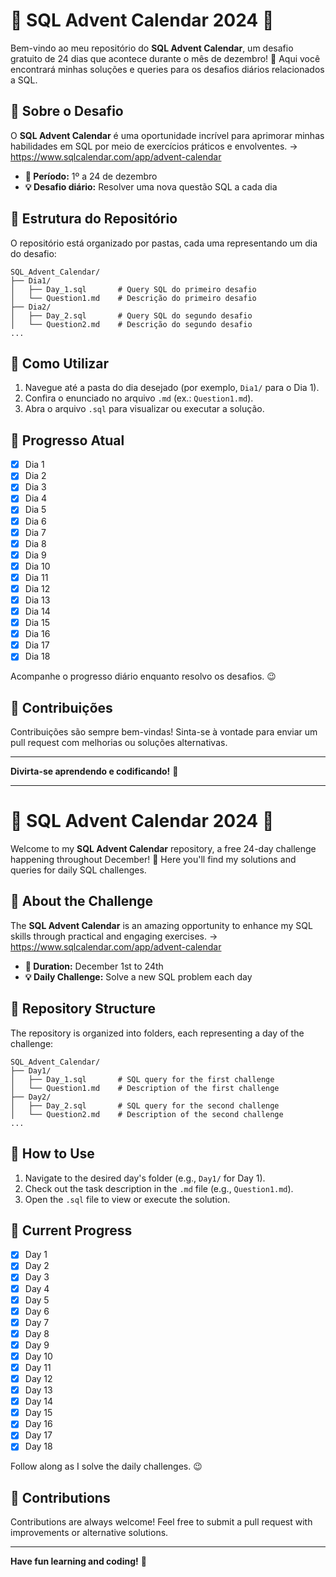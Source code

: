 # 🌟 SQL Advent Calendar 2024 🌟

Bem-vindo ao meu repositório do **SQL Advent Calendar**, um desafio gratuito de 24 dias que acontece durante o mês de dezembro! 🎄 Aqui você encontrará minhas soluções e queries para os desafios diários relacionados a SQL.

## 🎯 Sobre o Desafio

O **SQL Advent Calendar** é uma oportunidade incrível para aprimorar minhas habilidades em SQL por meio de exercícios práticos e envolventes. -> https://www.sqlcalendar.com/app/advent-calendar

- **📅 Período:** 1º a 24 de dezembro
- **💡 Desafio diário:** Resolver uma nova questão SQL a cada dia

## 📂 Estrutura do Repositório

O repositório está organizado por pastas, cada uma representando um dia do desafio:

```
SQL_Advent_Calendar/
├── Dia1/
│   ├── Day_1.sql       # Query SQL do primeiro desafio
│   └── Question1.md    # Descrição do primeiro desafio
├── Dia2/
│   ├── Day_2.sql       # Query SQL do segundo desafio
│   └── Question2.md    # Descrição do segundo desafio
...
```

## 🚀 Como Utilizar

1. Navegue até a pasta do dia desejado (por exemplo, `Dia1/` para o Dia 1).
2. Confira o enunciado no arquivo `.md` (ex.: `Question1.md`).
3. Abra o arquivo `.sql` para visualizar ou executar a solução.

## 📌 Progresso Atual
- [x] Dia 1
- [x] Dia 2
- [x] Dia 3
- [x] Dia 4
- [x] Dia 5
- [x] Dia 6
- [x] Dia 7
- [x] Dia 8
- [x] Dia 9
- [x] Dia 10
- [x] Dia 11
- [x] Dia 12
- [x] Dia 13
- [x] Dia 14
- [x] Dia 15
- [x] Dia 16
- [x] Dia 17
- [x] Dia 18

Acompanhe o progresso diário enquanto resolvo os desafios. 😉

## 🤝 Contribuições

Contribuições são sempre bem-vindas! Sinta-se à vontade para enviar um pull request com melhorias ou soluções alternativas.


---

**Divirta-se aprendendo e codificando!** 🎉

---

# 🌟 SQL Advent Calendar 2024 🌟

Welcome to my **SQL Advent Calendar** repository, a free 24-day challenge happening throughout December! 🎄 Here you'll find my solutions and queries for daily SQL challenges.

## 🎯 About the Challenge

The **SQL Advent Calendar** is an amazing opportunity to enhance my SQL skills through practical and engaging exercises. -> https://www.sqlcalendar.com/app/advent-calendar

- **📅 Duration:** December 1st to 24th
- **💡 Daily Challenge:** Solve a new SQL problem each day

## 📂 Repository Structure

The repository is organized into folders, each representing a day of the challenge:

```
SQL_Advent_Calendar/
├── Day1/
│   ├── Day_1.sql       # SQL query for the first challenge
│   └── Question1.md    # Description of the first challenge
├── Day2/
│   ├── Day_2.sql       # SQL query for the second challenge
│   └── Question2.md    # Description of the second challenge
...
```

## 🚀 How to Use

1. Navigate to the desired day's folder (e.g., `Day1/` for Day 1).
2. Check out the task description in the `.md` file (e.g., `Question1.md`).
3. Open the `.sql` file to view or execute the solution.

## 📌 Current Progress
- [x] Day 1
- [x] Day 2
- [x] Day 3
- [x] Day 4
- [x] Day 5
- [x] Day 6
- [x] Day 7
- [x] Day 8
- [x] Day 9
- [x] Day 10
- [x] Day 11
- [x] Day 12
- [x] Day 13
- [x] Day 14
- [x] Day 15
- [x] Day 16
- [x] Day 17
- [x] Day 18

Follow along as I solve the daily challenges. 😉

## 🤝 Contributions

Contributions are always welcome! Feel free to submit a pull request with improvements or alternative solutions.

---

**Have fun learning and coding!** 🎉

